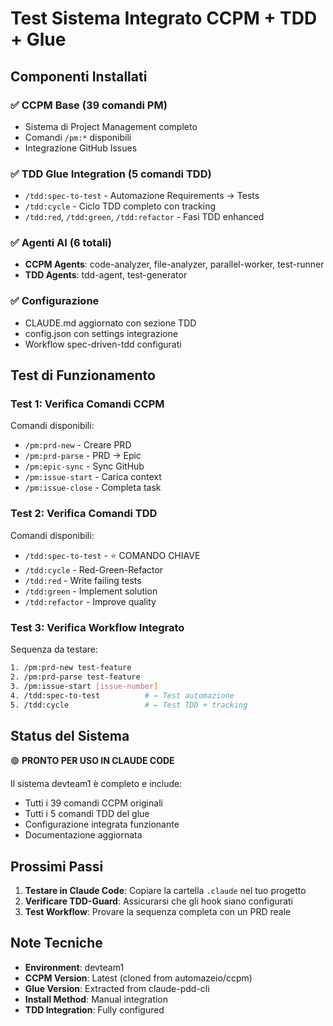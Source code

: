 # Test Sistema Integrato CCPM + TDD + Glue

## Componenti Installati

### ✅ CCPM Base (39 comandi PM)
- Sistema di Project Management completo
- Comandi `/pm:*` disponibili
- Integrazione GitHub Issues

### ✅ TDD Glue Integration (5 comandi TDD)
- `/tdd:spec-to-test` - Automazione Requirements → Tests
- `/tdd:cycle` - Ciclo TDD completo con tracking
- `/tdd:red`, `/tdd:green`, `/tdd:refactor` - Fasi TDD enhanced

### ✅ Agenti AI (6 totali)
- **CCPM Agents**: code-analyzer, file-analyzer, parallel-worker, test-runner
- **TDD Agents**: tdd-agent, test-generator

### ✅ Configurazione
- CLAUDE.md aggiornato con sezione TDD
- config.json con settings integrazione
- Workflow spec-driven-tdd configurati

## Test di Funzionamento

### Test 1: Verifica Comandi CCPM
Comandi disponibili:
- `/pm:prd-new` - Creare PRD
- `/pm:prd-parse` - PRD → Epic
- `/pm:epic-sync` - Sync GitHub
- `/pm:issue-start` - Carica context
- `/pm:issue-close` - Completa task

### Test 2: Verifica Comandi TDD
Comandi disponibili:
- `/tdd:spec-to-test` - ⭐ COMANDO CHIAVE
- `/tdd:cycle` - Red-Green-Refactor
- `/tdd:red` - Write failing tests
- `/tdd:green` - Implement solution
- `/tdd:refactor` - Improve quality

### Test 3: Verifica Workflow Integrato
Sequenza da testare:
```bash
1. /pm:prd-new test-feature
2. /pm:prd-parse test-feature
3. /pm:issue-start [issue-number]
4. /tdd:spec-to-test          # ← Test automazione
5. /tdd:cycle                 # ← Test TDD + tracking
```

## Status del Sistema

🟢 **PRONTO PER USO IN CLAUDE CODE**

Il sistema devteam1 è completo e include:
- Tutti i 39 comandi CCPM originali
- Tutti i 5 comandi TDD del glue
- Configurazione integrata funzionante
- Documentazione aggiornata

## Prossimi Passi

1. **Testare in Claude Code**: Copiare la cartella `.claude` nel tuo progetto
2. **Verificare TDD-Guard**: Assicurarsi che gli hook siano configurati
3. **Test Workflow**: Provare la sequenza completa con un PRD reale

## Note Tecniche

- **Environment**: devteam1
- **CCPM Version**: Latest (cloned from automazeio/ccpm)
- **Glue Version**: Extracted from claude-pdd-cli
- **Install Method**: Manual integration
- **TDD Integration**: Fully configured